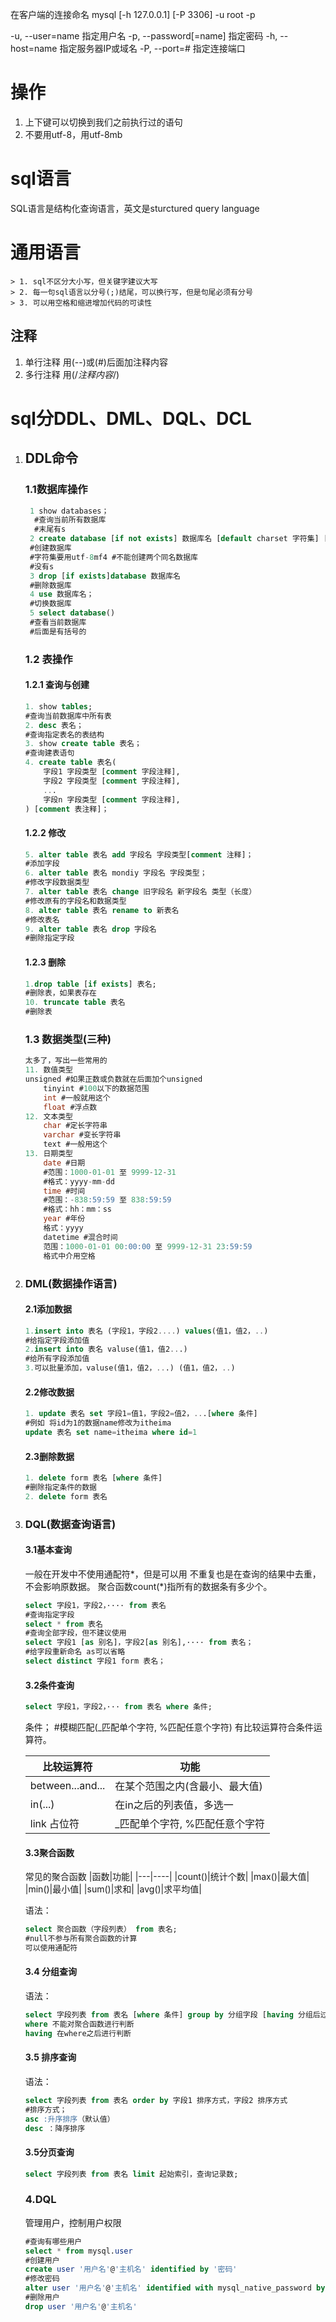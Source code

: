 在客户端的连接命名
mysql [-h 127.0.0.1] [-P 3306] -u root -p

-u, --user=name 指定用户名
-p, --password[=name] 指定密码
-h, --host=name 指定服务器IP或域名
-P, --port=# 指定连接端口


# 操作
1. 上下键可以切换到我们之前执行过的语句
2. 不要用utf-8，用utf-8mb

# sql语言
SQL语言是结构化查询语言，英文是sturctured query language
# 通用语言
    > 1. sql不区分大小写，但关键字建议大写
    > 2. 每一句sql语言以分号(;)结尾，可以换行写，但是句尾必须有分号
    > 3. 可以用空格和缩进增加代码的可读性
## 注释
1. 单行注释 用(--)或(#)后面加注释内容
2. 多行注释 用(/*注释内容*/)

# sql分DDL、DML、DQL、DCL
1. ## DDL命令
    ### 1.1数据库操作
   ```sql
    1 show databases； 
     #查询当前所有数据库  
     #末尾有s
    2 create database [if not exists] 数据库名 [default charset 字符集] [collate 排序规则] ;
    #创建数据库
    #字符集要用utf-8mf4 #不能创建两个同名数据库
    #没有s
    3 drop [if exists]database 数据库名
    #删除数据库
    4 use 数据库名；
    #切换数据库
    5 select database()
    #查看当前数据库
    #后面是有括号的
    ```
    ### 1.2 表操作
    #### 1.2.1 查询与创建
    ```sql
    1. show tables;
    #查询当前数据库中所有表
    2. desc 表名；
    #查询指定表名的表结构
    3. show create table 表名；
    #查询建表语句
    4. create table 表名(
        字段1 字段类型 [comment 字段注释],
        字段2 字段类型 [comment 字段注释],
        ...
        字段n 字段类型 [comment 字段注释],
    ) [comment 表注释]；

    ```
    #### 1.2.2 修改
    ```sql
    5. alter table 表名 add 字段名 字段类型[comment 注释]；
    #添加字段
    6. alter table 表名 mondiy 字段名 字段类型；
    #修改字段数据类型
    7. alter table 表名 change 旧字段名 新字段名 类型（长度）
    #修改原有的字段名和数据类型
    8. alter table 表名 rename to 新表名
    #修改表名
    9. alter table 表名 drop 字段名
    #删除指定字段
    ```
    #### 1.2.3 删除
    ```sql
    1.drop table [if exists] 表名;
    #删除表，如果表存在
    10. truncate table 表名
    #删除表
    ```

    ### 1.3 数据类型(三种)
    ```sql
    太多了，写出一些常用的
    11. 数值类型
    unsigned #如果正数或负数就在后面加个unsigned
        tinyint #100以下的数据范围
        int #一般就用这个
        float #浮点数
    12. 文本类型
        char #定长字符串
        varchar #变长字符串
        text #一般用这个
    13. 日期类型
        date #日期  
        #范围：1000-01-01 至 9999-12-31  
        #格式：yyyy-mm-dd
        time #时间
        #范围：-838:59:59 至 838:59:59
        #格式：hh：mm：ss
        year #年份
        格式：yyyy
        datetime #混合时间
        范围：1000-01-01 00:00:00 至 9999-12-31 23:59:59
        格式中介用空格
    ```
 2. ### DML(数据操作语言)
    #### 2.1添加数据
    ```sql
    1.insert into 表名 (字段1，字段2....) values(值1，值2，..)
    #给指定字段添加值
    2.insert into 表名 valuse(值1，值2...)
    #给所有字段添加值
    3.可以批量添加，valuse(值1，值2，...) (值1，值2，..)
    ```
    #### 2.2修改数据
    ```sql
    1. update 表名 set 字段1=值1，字段2=值2，...[where 条件]
    #例如 将id为1的数据name修改为itheima
    update 表名 set name=itheima where id=1
    ```
    #### 2.3删除数据
    ```sql
    1. delete form 表名 [where 条件]
    #删除指定条件的数据
    2. delete form 表名
    ```
3. ### DQL(数据查询语言)
   #### 3.1基本查询
   一般在开发中不使用通配符*，但是可以用
   不重复也是在查询的结果中去重，不会影响原数据。
   聚合函数count(*)指所有的数据条有多少个。
   ```sql
   select 字段1，字段2，···· from 表名
   #查询指定字段
   select * from 表名
   #查询全部字段，但不建议使用
   select 字段1 [as 别名]，字段2[as 别名],···· from 表名；
   #给字段重新命名 as可以省略
   select distinct 字段1 form 表名；
   ```
   #### 3.2条件查询
   ```sql
   select 字段1，字段2，··· from 表名 where 条件;
   ```
   条件；
   #模糊匹配(_匹配单个字符, %匹配任意个字符)
   有比较运算符合条件运算符。

   |比较运算符|功能|
   | ---- | ---|
   |between...and...|在某个范围之内(含最小、最大值)|
   |in(...)|在in之后的列表值，多选一|
   |link 占位符|_匹配单个字符, %匹配任意个字符|

   #### 3.3聚合函数
   常见的聚合函数
   |函数|功能|
   |---|----|
   |count()|统计个数|
   |max()|最大值|
   |min()|最小值|
   |sum()|求和|
   |avg()|求平均值|

   语法：
   ```sql
   select 聚合函数（字段列表） from 表名;
   #null不参与所有聚合函数的计算
   可以使用通配符
   ```
   #### 3.4 分组查询
   语法：
   ```sql
   select 字段列表 from 表名 [where 条件] group by 分组字段 [having 分组后过滤条件];
   where 不能对聚合函数进行判断
   having 在where之后进行判断
   ```
   #### 3.5 排序查询
   语法：
   ```sql
   select 字段列表 from 表名 order by 字段1 排序方式，字段2 排序方式
   #排序方式；
   asc :升序排序（默认值）
   desc ：降序排序
   ```

   #### 3.5分页查询
   ```sql
   select 字段列表 from 表名 limit 起始索引，查询记录数;
   ```

   ### 4.DQL
   管理用户，控制用户权限
   ```sql
   #查询有哪些用户
   select * from mysql.user
   #创建用户
   create user '用户名'@'主机名' identified by '密码'
   #修改密码
   alter user '用户名'@'主机名' identified with mysql_native_password by '新密码'
   #删除用户
   drop user '用户名'@'主机名'

   

   



   



    


   
    












